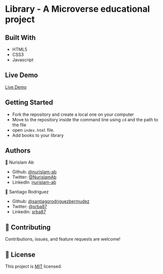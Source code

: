 # Library - A Microverse educational project

## Built With

-   HTML5
-   CSS3
-   Javascript

## Live Demo

[Live Demo](https://rawcdn.githack.com/santiagorodriguezbermudez/library/bfde3cf3d3d087442bde2ddb501c5d9f2cf070a1/index.html)

## Getting Started

- Fork the repository and create a local one on your computer
- Move to the repository inside the command line using `cd` and the path to the file
- open `index.html` file.
- Add books to your library

## Authors

👤 Nurislam Ab
- Github: [@nurislam-ab](https://github.com/nurislam-ab)
- Twitter: [@NurislamAb](https://twitter.com/NurislamAb)
- LinkedIn :[nurislam-ab](https://www.linkedin.com/in/nurislam-ab/)

👤 Santiago Rodriguez
- Github: [@santiagorodriguezbermudez](https://github.com/santiagorodriguezbermudez)
- Twitter: [@srba87](https://twitter.com/srba87)
- Linkedin: [srba87](https://linkedin.com/in/srba)

## 🤝 Contributing

Contributions, issues, and feature requests are welcome!

## 📝 License

This project is [MIT](LICENSE) licensed.
